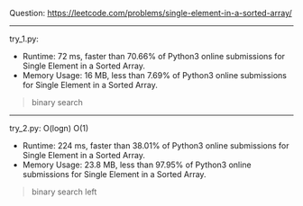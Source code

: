 Question: https://leetcode.com/problems/single-element-in-a-sorted-array/

---

try_1.py:
* Runtime: 72 ms, faster than 70.66% of Python3 online submissions for Single Element in a Sorted Array.
* Memory Usage: 16 MB, less than 7.69% of Python3 online submissions for Single Element in a Sorted Array.

> binary search

---

try_2.py: O(logn) O(1)

* Runtime: 224 ms, faster than 38.01% of Python3 online submissions for Single Element in a Sorted Array.
* Memory Usage: 23.8 MB, less than 97.95% of Python3 online submissions for Single Element in a Sorted Array.

> binary search left
